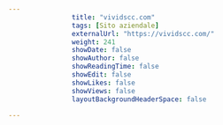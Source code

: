 ---
                title: "vividscc.com"
                tags: [Sito aziendale]
                externalUrl: "https://vividscc.com/"
                weight: 241
                showDate: false
                showAuthor: false
                showReadingTime: false
                showEdit: false
                showLikes: false
                showViews: false
                layoutBackgroundHeaderSpace: false
                ---

